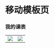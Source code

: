 # 移动模板页

### 我的课表
<table>
	<tr>
		<td>
			<a href="http://res.wisedu.com:9191/index.html?project=mySchoolTimetable&key=index" target="_blank">
			<img src="http://res.wisedu.com:9191/templates/images/mySchoolTimetable/1.png">
			</a>
		</td>
		<td>
            <a href="http://res.wisedu.com:9191/index.html?project=mySchoolTimetable&key=classinfo" target="_blank">
            <img src="http://res.wisedu.com:9191/templates/images/mySchoolTimetable/3.png">
            </a>
        </td>
	</tr>

</table>
